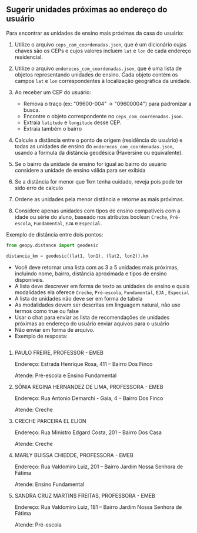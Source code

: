 ## Sugerir unidades próximas ao endereço do usuário

Para encontrar as unidades de ensino mais próximas da casa do usuário:

1. Utilize o arquivo `ceps_com_coordenadas.json`, que é um dicionário cujas chaves são os CEPs e cujos valores incluem `lat` e `lon` de cada endereço residencial.

2. Utilize o arquivo `enderecos_com_coordenadas.json`, que é uma lista de objetos representando unidades de ensino. Cada objeto contém os campos `lat` e `lon` correspondentes à localização geográfica da unidade.

3. Ao receber um CEP do usuário:
   - Remova o traço (ex: "09600-004" → "09600004") para padronizar a busca.
   - Encontre o objeto correspondente no `ceps_com_coordenadas.json`.
   - Extraia `latitude` e `longitude` desse CEP.
   - Extraia também o bairro

4. Calcule a distância entre o ponto de origem (residência do usuário) e todas as unidades de ensino do `enderecos_com_coordenadas.json`, usando a fórmula da distância geodésica (Haversine ou equivalente).

5. Se o bairro da unidade de ensino for igual ao bairro do usuário considere a unidade de ensino válida para ser exibida 

6. Se a distância for menor que 1km tenha cuidado, reveja pois pode ter sido erro de calculo

7. Ordene as unidades pela menor distância e retorne as mais próximas.

8. Considere apenas unidades com tipos de ensino compatíveis com a idade ou série do aluno, baseado nos atributos boolean `Creche`, `Pré-escola`, `Fundamental`, `EJA` e `Especial`.

Exemplo de distância entre dois pontos:

```python
from geopy.distance import geodesic

distancia_km = geodesic((lat1, lon1), (lat2, lon2)).km
```

- Você deve retornar uma lista com as 3 a 5 unidades mais próximas, incluindo nome, bairro, distância aproximada e tipos de ensino disponíveis.
- A lista deve descrever em forma de texto as unidades de ensino e quais modalidades ela oferece `Creche`, `Pré-escola`, `Fundamental`, `EJA` , `Especial`
- A lista de unidades não deve ser em forma de tabela
- As modalidades devem ser descritas em linguagem natural, não use termos como true ou false
- Usar o chat para enviar as lista de recomendações de unidades próximas ao endereço do usuário enviar aquivos para o usuário 
- Não enviar em forma de arquivo.
- Exemplo de resposta:
  ```
1. PAULO FREIRE, PROFESSOR - EMEB

    Endereço: Estrada Henrique Rosa, 411 – Bairro Dos Finco

    Atende: Pré-escola e Ensino Fundamental

2. SÔNIA REGINA HERNANDEZ DE LIMA, PROFESSORA - EMEB

    Endereço: Rua Antonio Demarchi - Gaia, 4 – Bairro Dos Finco

    Atende: Creche

3. CRECHE PARCEIRA EL ELION

    Endereço: Rua Ministro Edgard Costa, 201 – Bairro Dos Casa

    Atende: Creche

4. MARLY BUISSA CHIEDDE, PROFESSORA - EMEB

    Endereço: Rua Valdomiro Luiz, 201 – Bairro Jardim Nossa Senhora de Fátima

    Atende: Ensino Fundamental

5. SANDRA CRUZ MARTINS FREITAS, PROFESSORA - EMEB

    Endereço: Rua Valdomiro Luiz, 181 – Bairro Jardim Nossa Senhora de Fátima

    Atende: Pré-escola
  ```